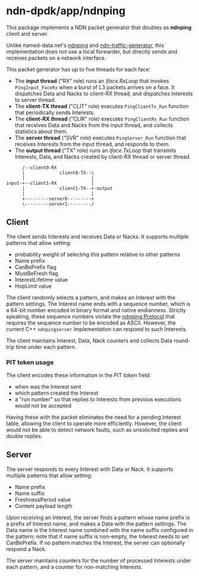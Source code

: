 # ndn-dpdk/app/ndnping

This package implements a NDN packet generator that doubles as **ndnping** client and server.

Unlike named-data.net's [ndnping](https://github.com/named-data/ndn-tools/tree/master/tools/ping) and [ndn-traffic-generator](https://github.com/named-data/ndn-traffic-generator), this implementation does not use a local forwarder, but directly sends and receives packets on a network interface.

This packet generator has up to five threads for each face:

*   The **input thread** ("RX" role) runs an *iface.RxLoop* that invokes `PingInput_FaceRx` when a burst of L3 packets arrives on a face.
    It dispatches Data and Nacks to client-RX thread, and dispatches Interests to server thread.
*   The **client-TX thread** ("CLIT" role) executes `PingClientTx_Run` function that periodically sends Interests.
*   The **client-RX thread** ("CLIR" role) executes `PingClientRx_Run` function that receives Data and Nacks from the input thread, and collects statistics about them.
*   The **server thread** ("SVR" role) executes `PingServer_Run` function that receives Interests from the input thread, and responds to them.
*   The **output thread** ("TX" role) runs an *iface.TxLoop* that transmits Interests, Data, and Nacks created by client-RX thread or server thread.

```
      /--client0-RX
      |             client0-TX--\
      |                         |
input-+--client1-RX             |
      |             client1-TX--+-output
      |                         |
      +---------server0---------+
      \---------server1---------/
```

## Client

The client sends Interests and receives Data or Nacks.
It supports multiple patterns that allow setting:

* probability weight of selecting this pattern relative to other patterns
* Name prefix
* CanBePrefix flag
* MustBeFresh flag
* InterestLifetime value
* HopLimit value

The client randomly selects a pattern, and makes an Interest with the pattern settings.
The Interest name ends with a sequence number, which is a 64-bit number encoded in binary format and native endianness.
Strictly speaking, these sequence numbers violate the [ndnping Protocol](https://github.com/named-data/ndn-tools/blob/1fda67dc75692ccf0283a410f70db55686e2ff48/tools/ping/README.md#ndnping-protocol) that requires the sequence number to be encoded as ASCII.
However, the current C++ `ndnpingserver` implementation can respond to such Interests.

The client maintains Interest, Data, Nack counters and collects Data round-trip time under each pattern.

### PIT token usage

The client encodes these information in the PIT token field:

* when was the Interest sent
* which pattern created the Interest
* a "run number" so that replies to Interests from previous executions would not be accepted

Having these with the packet eliminates the need for a pending Interest table, allowing the client to operate more efficiently.
However, the client would not be able to detect network faults, such as unsolicited replies and double replies.

## Server

The server responds to every Interest with Data or Nack.
It supports multiple patterns that allow setting:

* Name prefix
* Name suffix
* FreshnessPeriod value
* Content payload length

Upon receiving an Interest, the server finds a pattern whose name prefix is a prefix of Interest name, and makes a Data with the pattern settings.
The Data name is the Interest name combined with the name suffix configured in the pattern; note that if name suffix is non-empty, the Interest needs to set CanBePrefix.
If no pattern matches the Interest, the server can optionally respond a Nack.

The server maintains counters for the number of processed Interests under each pattern, and a counter for non-matching Interests.
